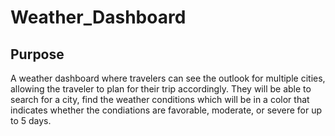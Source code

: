 # Weather_Dashboard

## Purpose

A weather dashboard where travelers can see the outlook for multiple cities, allowing the traveler to plan for their trip accordingly.
They will be able to search for a city, find the weather conditions which will be in a color that indicates whether the condiations are 
favorable, moderate, or severe for up to 5 days.  

